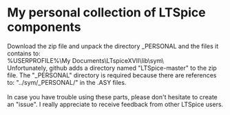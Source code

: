 # My personal collection of LTSpice components


Download the zip file and unpack the directory _PERSONAL and the files it contains to:<br>
%USERPROFILE%\My Documents\LTspiceXVII\lib\sym\\<br>
Unfortunately, github adds a directory named "LTSpice-master" to the zip file.
The "_PERSONAL" directory is required because there are references to: "../sym/_PERSONAL/" in the .ASY files.<br><br>
In case you have trouble using these parts, please don't hesitate to create an "issue". I really appreciate to receive feedback from other LTSpice users.
